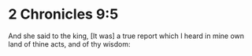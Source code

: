 # 2 Chronicles 9:5

And she said to the king, [It was] a true report which I heard in mine own land of thine acts, and of thy wisdom: